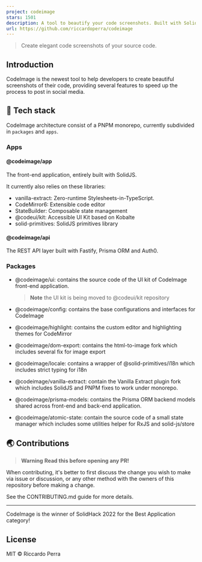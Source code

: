 ```yaml
---
project: codeimage
stars: 1501
description: A tool to beautify your code screenshots. Built with SolidJS and Fastify.
url: https://github.com/riccardoperra/codeimage
---
```


> Create elegant code screenshots of your source code.

Introduction
------------

CodeImage is the newest tool to help developers to create beautiful screenshots of their code, providing several features to speed up the process to post in social media.

🤖 Tech stack
-------------

CodeImage architecture consist of a PNPM monorepo, currently subdivided in `packages` and `apps`.

### Apps

#### @codeimage/app

The front-end application, entirely built with SolidJS.

It currently also relies on these libraries:

-   vanilla-extract: Zero-runtime Stylesheets-in-TypeScript.
-   CodeMirror6: Extensible code editor
-   StateBuilder: Composable state management
-   @codeui/kit: Accessible UI Kit based on Kobalte
-   solid-primitives: SolidJS primitives library

#### @codeimage/api

The REST API layer built with Fastify, Prisma ORM and Auth0.

### Packages

-   @codeimage/ui: contains the source code of the UI kit of CodeImage front-end application.
    
    > **Note** the UI kit is being moved to @codeui/kit repository
    
-   @codeimage/config: contains the base configurations and interfaces for CodeImage
-   @codeimage/highlight: contains the custom editor and highlighting themes for CodeMirror
-   @codeimage/dom-export: contains the html-to-image fork which includes several fix for image export
-   @codeimage/locale: contains a wrapper of @solid-primitives/i18n which includes strict typing for i18n
-   @codeimage/vanilla-extract: contain the Vanilla Extract plugin fork which includes SolidJS and PNPM fixes to work under monorepo.
-   @codeimage/prisma-models: contains the Prisma ORM backend models shared across front-end and back-end application.
-   @codeimage/atomic-state: contain the source code of a small state manager which includes some utilities helper for RxJS and solid-js/store

🌏 Contributions
----------------

> **Warning** **Read this before opening any PR!**

When contributing, it's better to first discuss the change you wish to make via issue or discussion, or any other method with the owners of this repository before making a change.

See the CONTRIBUTING.md guide for more details.

* * *

CodeImage is the winner of SolidHack 2022 for the Best Application category!

License
-------

MIT © Riccardo Perra
